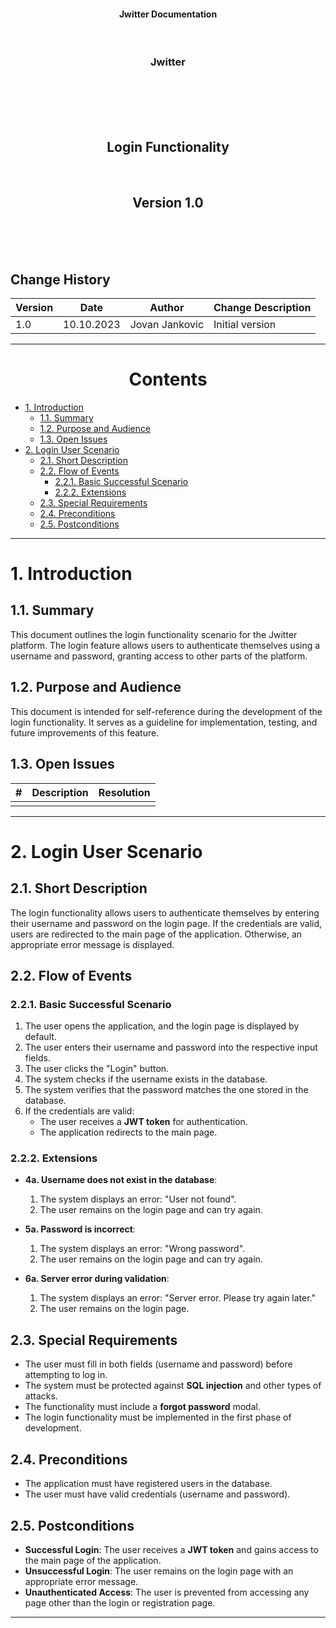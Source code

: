 <p align="center">
<h4 align="center">Jwitter Documentation</h4>
</p>
<br>
<h3 align="center">Jwitter</h3>
<br>
<br><br><br>
<h2 align="center">Login Functionality</h2>
<br>
<h2 align="center">Version 1.0</h2>
<br><br><br>
<h2>Change History</h2>

| Version | Date        | Author                   | Change Description    |
|---------|-------------|--------------------------|-----------------------|
| 1.0     | 10.10.2023  | Jovan Jankovic           | Initial version       |

---
<h1 align="center">Contents</h1>

- [1. Introduction](#1-introduction)
  - [1.1. Summary](#11-summary)
  - [1.2. Purpose and Audience](#12-purpose-and-audience)
  - [1.3. Open Issues](#13-open-issues)
- [2. Login User Scenario](#2-login-user-scenario)
  - [2.1. Short Description](#21-short-description)
  - [2.2. Flow of Events](#22-flow-of-events)
    - [2.2.1. Basic Successful Scenario](#221-basic-successful-scenario)
    - [2.2.2. Extensions](#222-extensions)
  - [2.3. Special Requirements](#23-special-requirements)
  - [2.4. Preconditions](#24-preconditions)
  - [2.5. Postconditions](#25-postconditions)

---

# 1. Introduction

## 1.1. Summary

This document outlines the login functionality scenario for the Jwitter platform. The login feature allows users to authenticate themselves using a username and password, granting access to other parts of the platform.

## 1.2. Purpose and Audience

This document is intended for self-reference during the development of the login functionality. It serves as a guideline for implementation, testing, and future improvements of this feature.

## 1.3. Open Issues

| #   | Description                   | Resolution                 |
|-----|-------------------------------|----------------------------|
|     |                               |                            |

---

# 2. Login User Scenario

## 2.1. Short Description

The login functionality allows users to authenticate themselves by entering their username and password on the login page. If the credentials are valid, users are redirected to the main page of the application. Otherwise, an appropriate error message is displayed.

## 2.2. Flow of Events

### 2.2.1. Basic Successful Scenario

1) The user opens the application, and the login page is displayed by default.
2) The user enters their username and password into the respective input fields.
3) The user clicks the "Login" button.
4) The system checks if the username exists in the database.
5) The system verifies that the password matches the one stored in the database.
6) If the credentials are valid:
   - The user receives a **JWT token** for authentication.
   - The application redirects to the main page.

### 2.2.2. Extensions

- **4a. Username does not exist in the database**:
  1) The system displays an error: "User not found".
  2) The user remains on the login page and can try again.

- **5a. Password is incorrect**:
  1) The system displays an error: "Wrong password".
  2) The user remains on the login page and can try again.

- **6a. Server error during validation**:
  1) The system displays an error: "Server error. Please try again later."
  2) The user remains on the login page.

## 2.3. Special Requirements

- The user must fill in both fields (username and password) before attempting to log in.
- The system must be protected against **SQL injection** and other types of attacks.
- The functionality must include a **forgot password** modal.
- The login functionality must be implemented in the first phase of development.

## 2.4. Preconditions

- The application must have registered users in the database.
- The user must have valid credentials (username and password).

## 2.5. Postconditions

- **Successful Login**: The user receives a **JWT token** and gains access to the main page of the application.
- **Unsuccessful Login**: The user remains on the login page with an appropriate error message.
- **Unauthenticated Access**: The user is prevented from accessing any page other than the login or registration page.

---
